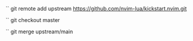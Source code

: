 



`` git remote add upstream https://github.com/nvim-lua/kickstart.nvim.git

`` git checkout master

`` git merge upstream/main
